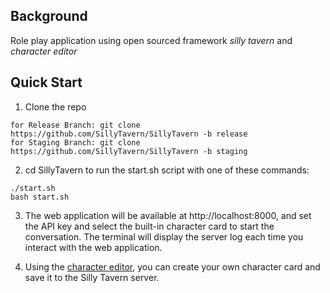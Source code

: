 ## Background
Role play application using open sourced framework *silly tavern* and *character editor*

## Quick Start

1. Clone the repo
```
for Release Branch: git clone https://github.com/SillyTavern/SillyTavern -b release
for Staging Branch: git clone https://github.com/SillyTavern/SillyTavern -b staging
```

2. cd SillyTavern to run the start.sh script with one of these commands:
```
./start.sh
bash start.sh
```
 
3. The web application will be available at http://localhost:8000, and set the API key and select the built-in character card to start the conversation. The terminal will display the server log each time you interact with the web application.

4. Using the [character editor](https://github.com/ZoltanAI/character-editor), you can create your own character card and save it to the Silly Tavern server.
